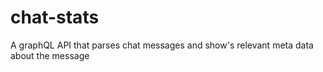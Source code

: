 # chat-stats
A graphQL API that parses chat messages and show's relevant meta data about the message
